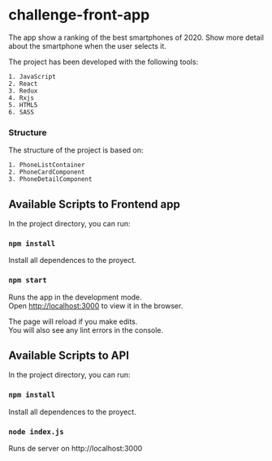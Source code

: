 # challenge-front-app

The app show a ranking of the best smartphones of 2020. Show more detail about the smartphone  when the user selects it.


The project has been developed with the following tools:

    1. JavaScript
    2. React
    3. Redux
    4. Rxjs
    5. HTML5
    6. SASS

### Structure 

The structure of the project is based on:

    1. PhoneListContainer
    2. PhoneCardComponent
    3. PhoneDetailComponent
    

## Available Scripts to Frontend app

In the project directory, you can run:

### `npm install`

Install all dependences to the proyect.

### `npm start`

Runs the app in the development mode.<br />
Open [http://localhost:3000](http://localhost:3000) to view it in the browser.

The page will reload if you make edits.<br />
You will also see any lint errors in the console.

## Available Scripts to API

In the project directory, you can run:

### `npm install`

Install all dependences to the proyect.

### `node index.js`

Runs de server on http://localhost:3000

